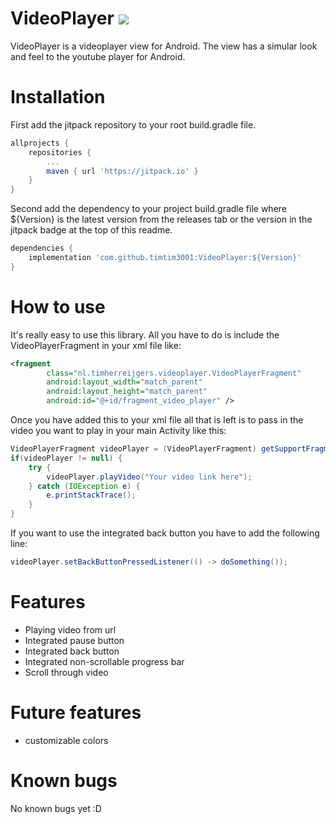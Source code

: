 # VideoPlayer [![](https://jitpack.io/v/timtim3001/VideoPlayer.svg)](https://jitpack.io/#timtim3001/VideoPlayer)
VideoPlayer is a videoplayer view for Android. The view has a simular look and feel to the youtube player for Android.

# Installation
First add the jitpack repository to your root build.gradle file. 
```gradle
allprojects {
	repositories {
		...
		maven { url 'https://jitpack.io' }
	}
}
```

Second add the dependency to your project build.gradle file where ${Version} is the latest version from the releases tab or the version in the jitpack badge at the top of this readme. 
```gradle
dependencies {
    implementation 'com.github.timtim3001:VideoPlayer:${Version}'
}
```

# How to use
It's really easy to use this library. All you have to do is include the VideoPlayerFragment in your xml file like: 
```xml
<fragment
        class="nl.timherreijgers.videoplayer.VideoPlayerFragment"
        android:layout_width="match_parent"
        android:layout_height="match_parent"
        android:id="@+id/fragment_video_player" />
```

Once you have added this to your xml file all that is left is to pass in the video you want to play in your main Activity like this:
```java
VideoPlayerFragment videoPlayer = (VideoPlayerFragment) getSupportFragmentManager().findFragmentById(R.id.fragment_video_player);
if(videoPlayer != null) {
    try {
        videoPlayer.playVideo("Your video link here");
    } catch (IOException e) {
        e.printStackTrace();
    }
}
```

If you want to use the integrated back button you have to add the following line: 
```java
videoPlayer.setBackButtonPressedListener(() -> doSomething());
```

# Features
- Playing video from url
- Integrated pause button
- Integrated back button
- Integrated non-scrollable progress bar
- Scroll through video

# Future features
- customizable colors

# Known bugs
No known bugs yet :D
